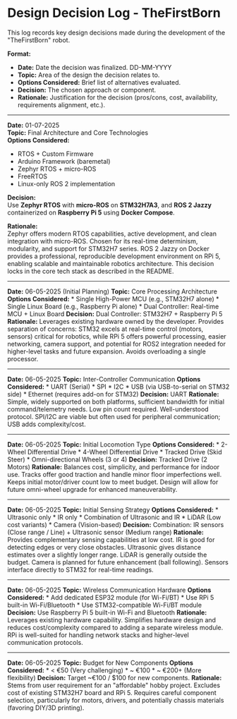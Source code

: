 # Design Decision Log - TheFirstBorn

This log records key design decisions made during the development of the "TheFirstBorn" robot.

**Format:**

*   **Date:** Date the decision was finalized. DD-MM-YYYY
*   **Topic:** Area of the design the decision relates to.
*   **Options Considered:** Brief list of alternatives evaluated.
*   **Decision:** The chosen approach or component.
*   **Rationale:** Justification for the decision (pros/cons, cost, availability, requirements alignment, etc.).

---
**Date:** 01-07-2025  
**Topic:** Final Architecture and Core Technologies  
**Options Considered:**  
- RTOS + Custom Firmware  
- Arduino Framework (baremetal)  
- Zephyr RTOS + micro-ROS  
- FreeRTOS  
- Linux-only ROS 2 implementation  

**Decision:**  
Use **Zephyr RTOS** with **micro-ROS** on **STM32H7A3**, and **ROS 2 Jazzy** containerized on **Raspberry Pi 5** using **Docker Compose**.  

**Rationale:**  
Zephyr offers modern RTOS capabilities, active development, and clean integration with micro-ROS. Chosen for its real-time determinism, modularity, and support for STM32H7 series. ROS 2 Jazzy on Docker provides a professional, reproducible development environment on RPi 5, enabling scalable and maintainable robotics architecture. This decision locks in the core tech stack as described in the README.

---

**Date:** 06-05-2025 (Initial Planning)
**Topic:** Core Processing Architecture
**Options Considered:**
    *   Single High-Power MCU (e.g., STM32H7 alone)
    *   Single Linux Board (e.g., Raspberry Pi alone)
    *   Dual Controller: Real-time MCU + Linux Board
**Decision:** Dual Controller: STM32H7 + Raspberry Pi 5
**Rationale:** Leverages existing hardware owned by the developer. Provides separation of concerns: STM32 excels at real-time control (motors, sensors) critical for robotics, while RPi 5 offers powerful processing, easier networking, camera support, and potential for ROS2 integration needed for higher-level tasks and future expansion. Avoids overloading a single processor.

---

**Date:** 06-05-2025
**Topic:** Inter-Controller Communication
**Options Considered:**
    *   UART (Serial)
    *   SPI
    *   I2C
    *   USB (via USB-to-serial on STM32 side)
    *   Ethernet (requires add-on for STM32)
**Decision:** UART
**Rationale:** Simple, widely supported on both platforms, sufficient bandwidth for initial command/telemetry needs. Low pin count required. Well-understood protocol. SPI/I2C are viable but often used for peripheral communication; USB adds complexity/cost.

---

**Date:** 06-05-2025
**Topic:** Initial Locomotion Type
**Options Considered:**
    *   2-Wheel Differential Drive
    *   4-Wheel Differential Drive
    *   Tracked Drive (Skid Steer)
    *   Omni-directional Wheels (3 or 4)
**Decision:** Tracked Drive (2 Motors)
**Rationale:** Balances cost, simplicity, and performance for indoor use. Tracks offer good traction and handle minor floor imperfections well. Keeps initial motor/driver count low to meet budget. Design will allow for future omni-wheel upgrade for enhanced maneuverability.

---

**Date:** 06-05-2025
**Topic:** Initial Sensing Strategy
**Options Considered:**
    *   Ultrasonic only
    *   IR only
    *   Combination of Ultrasonic and IR
    *   LiDAR (Low cost variants)
    *   Camera (Vision-based)
**Decision:** Combination: IR sensors (Close range / Line) + Ultrasonic sensor (Medium range)
**Rationale:** Provides complementary sensing capabilities at low cost. IR is good for detecting edges or very close obstacles. Ultrasonic gives distance estimates over a slightly longer range. LiDAR is generally outside the budget. Camera is planned for future enhancement (ball following). Sensors interface directly to STM32 for real-time readings.

---

**Date:** 06-05-2025
**Topic:** Wireless Communication Hardware
**Options Considered:**
    *   Add dedicated ESP32 module (for Wi-Fi/BT)
    *   Use RPi 5 built-in Wi-Fi/Bluetooth
    *   Use STM32-compatible Wi-Fi/BT module
**Decision:** Use Raspberry Pi 5 built-in Wi-Fi and Bluetooth
**Rationale:** Leverages existing hardware capability. Simplifies hardware design and reduces cost/complexity compared to adding a separate wireless module. RPi is well-suited for handling network stacks and higher-level communication protocols.

---

**Date:** 06-05-2025
**Topic:** Budget for New Components
**Options Considered:**
    *   < €50 (Very challenging)
    *   ~ €100
    *   ~ €200+ (More flexibility)
**Decision:** Target ~€100 / $100 for new components.
**Rationale:** Stems from user requirement for an "affordable" hobby project. Excludes cost of existing STM32H7 board and RPi 5. Requires careful component selection, particularly for motors, drivers, and potentially chassis materials (favoring DIY/3D printing).
